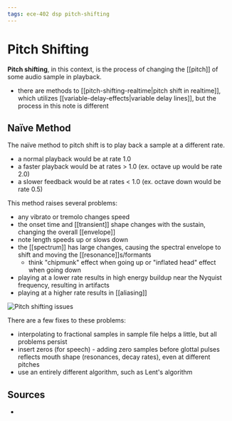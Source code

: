 ```yaml
---
tags: ece-402 dsp pitch-shifting
---
```


# Pitch Shifting

**Pitch shifting**, in this context, is the process of changing the [[pitch]] of some audio sample in playback.

- there are methods to [[pitch-shifting-realtime|pitch shift in realtime]], which utilizes [[variable-delay-effects|variable delay lines]], but the process in this note is different

## Naïve Method

The naïve method to pitch shift is to play back a sample at a different rate.

- a normal playback would be at rate 1.0
- a faster playback would be at rates > 1.0 (ex. octave up would be rate 2.0)
- a slower feedback would be at rates < 1.0 (ex. octave down would be rate 0.5)

This method raises several problems:

- any vibrato or tremolo changes speed
- the onset time and [[transient]] shape changes with the sustain, changing the overall [[envelope]]
- note length speeds up or slows down
- the [[spectrum]] has large changes, causing the spectral envelope to shift and moving the [[resonance]]s/formants
  - think "chipmunk" effect when going up or "inflated head" effect when going down
- playing at a lower rate results in high energy buildup near the Nyquist frequency, resulting in artifacts
- playing at a higher rate results in [[aliasing]]

![Pitch shifting issues](../attachments/pitch-shifting-issues.png)

There are a few fixes to these problems:

- interpolating to fractional samples in sample file helps a little, but all problems persist
- insert zeros (for speech) - adding zero samples before glottal pulses reflects mouth shape (resonances, decay rates), even at different pitches
- use an entirely different algorithm, such as Lent's algorithm

## Sources

-
